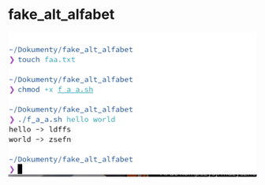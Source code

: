 # fake_alt_alfabet


<img width="964" alt="diseqc" src="https://github.com/stpf99/fake_alt_alfabet/blob/dce5be3518034f8ad60461e9fd9b5d05ba45badc/Zrzut%20ekranu%20z%202023-12-06%2016-11-10.png">

